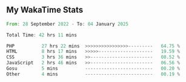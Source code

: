 ## My WakaTime Stats
<!--START_SECTION:waka-->

```rust
From: 28 September 2022 - To: 04 January 2025

Total Time: 42 hrs 11 mins

PHP          27 hrs 22 mins  >>>>>>>>>>>>>>>>---------   64.75 %
HTML         8 hrs 17 mins   >>>>>--------------------   19.59 %
CSS          3 hrs 36 mins   >>-----------------------   08.52 %
JavaScript   2 hrs 46 mins   >>-----------------------   06.56 %
Gosu         5 mins          -------------------------   00.20 %
Other        4 mins          -------------------------   00.19 %
```

<!--END_SECTION:waka-->
